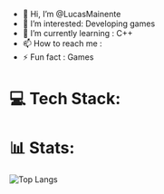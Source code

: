 - 👋 Hi, I’m @LucasMainente
- 👀 I’m interested: Developing games
- 🌱 I’m currently learning : C++
- 📫 How to reach me :
- ⚡ Fun fact : Games

# 💻 Tech Stack:



# 📊  Stats:

![Top Langs](https://github-readme-stats.vercel.app/api/wakatime?username=Queijodedev&layout=compact)

